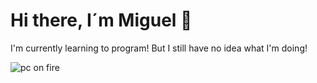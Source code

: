 # Hi there, I´m Miguel 👋

I'm currently learning to program! But I still have no idea what I'm doing!

![pc on fire](https://media.giphy.com/media/g79am6uuZJKSc/giphy.gif)



<!--
**MiketheBite/mikethebite** is a ✨ _special_ ✨ repository because its `README.md` (this file) appears on your GitHub profile.

Here are some ideas to get you started:

- 🔭 I’m currently working on ...
- 🌱 I’m currently learning ...
- 👯 I’m looking to collaborate on ...
- 🤔 I’m looking for help with ...
- 💬 Ask me about ...
- 📫 How to reach me: ...
- 😄 Pronouns: ...
- ⚡ Fun fact: ...
-->
